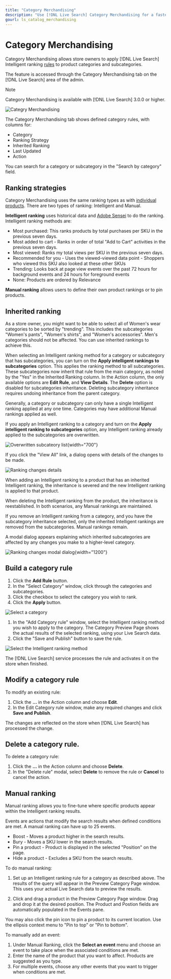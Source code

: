 ```yaml
---
title: "Category Merchandising"
description: "Use [!DNL Live Search] Category Merchandising for a faster shopping experience."
gourl: ls_catalog_merchandising
---
```


# Category Merchandising

Category Merchandising allows store owners to apply [!DNL Live Search] Intelligent ranking [rules](rules.md) to product categories and subcategories.

The feature is accessed through the Category Merchandising tab on the [!DNL Live Search] area of the admin.

>[!NOTE]
>
>Category Merchandising is available with [!DNL Live Search] 3.0.0 or higher. 

![Categry Merchandising](assets/category_workspace.png)

The Category Merchandising tab shows defined category rules, with columns for:

* Category
* Ranking Strategy
* Inherited Ranking
* Last Updated
* Action

You can search for a category or subcategory in the "Search by category" field.

## Ranking strategies

Category Merchandising uses the same ranking types as with [individual products](rules-workspace.md).
There are two types of ranking: Intelligent and Manual.

**Intelligent ranking** uses historical data and [Adobe Sensei](https://www.adobe.com/sensei.html) to do the ranking. 
Intelligent ranking methods are:

* Most purchased: This ranks products by total purchases per SKU in the previous seven days.
* Most added to cart - Ranks in order of total "Add to Cart" activities in the previous seven days.
* Most viewed: Ranks my total views per SKU in the previous seven days.
* Recommended for you - Uses the viewed-viewed data point - Shoppers who viewed this SKU also looked at these other SKUs
* Trending: Looks back at page view events over the past 72 hours for background events and 24 hours for foreground events
* None: Products are ordered by Relevance

**Manual ranking** allows users to define their own product rankings or to pin products.

## Inherited ranking

As a store owner, you might want to be able to select all of Women's wear categories to be sorted by "trending". This includes the subcategories "Women's pants", "Women's shirts", and "Women's accessories". Men's categories should not be affected. You can use inherited rankings to achieve this.

When selecting an Intelligent ranking method for a category or subcategory that has subcategories, you can turn on the **Apply intelligent rankings to subcategories** option. This applies the ranking method to all subcategories.
These subcategories now inherit that rule from the main category, as noted by the "Yes" in the Inherited Ranking column. In the Action column, the only available options are **Edit Rule**, and **View Details**. The **Delete** option is disabled for subcategories inheritance. Deleting subcategory inheritance requires undoing inheritance from the parent category.

Generally, a category or subcategory can only have a single Intelligent ranking applied at any one time. Categories may have additional Manual rankings applied as well.

If you apply an Intelligent ranking to a category and turn on the **Apply intelligent ranking to subcategories** option, any Intelligent ranking already applied to the subcategories are overwritten.

![Overwritten subcateory list](assets/category_overwite_subs.png){width="700"}

If you click the "View All" link, a dialog opens with details of the changes to be made.

![Ranking changes details](assets/category_overwrite.png)

When adding an Intelligent ranking to a product that has an inherited Intelligent ranking, the inheritance is severed and the new Intelligent ranking is applied to that product. 

When deleting the Intelligent ranking from the product, the inheritance is reestablished.
In both scenarios, any Manual rankings are maintained.

If you remove an Intelligent ranking from a category, and you have the subcategory inheritance selected, only the inherited Intelligent rankings are removed from the subcategories. Manual rankings remain.

A modal dialog appears explaining which inherited subcategories are affected by any changes you make to a higher-level category.

![Ranking changes modal dialog](assets/category_overwrite_modal.png){width="1200"}

## Build a category rule

1. Click the **Add Rule** button.
1. In the "Select Category" window, click through the categories and subcategories.
1. Click the checkbox to select the category you wish to rank.
1. Click the **Apply** button.

![Select a category](assets/category_select.png)

1. In the "Add Category rule" window, select the Intelligent ranking method you wish to apply to the category.
   The Category Preview Page shows the actual results of the selected ranking, using your Live Search data.
1. Click the "Save and Publish" button to save the rule.

![Select the Intelligent ranking method](assets/category_ranking.png)

The [!DNL Live Search] service processes the rule and activates it on the store when finished.

## Modify a category rule

To modify an existing rule:

1. Click the **...** in the Action column and choose **Edit**.
1. In the Edit Category rule window, make any required changes and click **Save and Publish**.

The changes are reflected on the store when [!DNL Live Search] has processed the change.

## Delete a category rule.

To delete a category rule:

1. Click the **...** in the Action column and choose **Delete**.
1. In the "Delete rule" modal, select **Delete** to remove the rule or **Cancel** to cancel the action.

## Manual ranking

Manual ranking allows you to fine-tune where specific products appear within the Intelligent ranking results.

Events are actions that modify the search results when defined conditions are met. A manual ranking can have up to 25 events.

* Boost - Moves a product higher in the search results.
* Bury - Moves a SKU lower in the search results.
* Pin a product - Product is displayed in the selected "Position" on the page.
* Hide a product - Excludes a SKU from the search results.

To do manual ranking:

1. Set up an Intelligent ranking rule for a category as described above. The results of the query will appear in the Preview Category Page window. This uses your actual Live Search data to preview the results.

1. Click and drag a product in the Preview Category Page window. Drag and drop it at the desired position. The Product and Postion fields are automatically populated in the Events pane.
  
  You may also click the pin icon to pin a product to its current location. Use the ellipsis context menu to "Pin to top" or "Pin to bottom".

To manually add an event:

1. Under Manual Ranking, click the **Select an event** menu and choose an event to take place when the associated conditions are met. 
1. Enter the name of the product that you want to affect. Products are suggested as you type.
1. For multiple events, choose any other events that you want to trigger when conditions are met.
